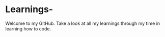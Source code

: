 # Learnings-

Welcome to my GitHub. 
Take a look at all my learnings through my time in learning how to code.
